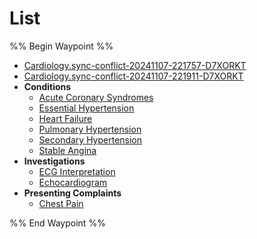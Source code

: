 # List
%% Begin Waypoint %%
- [Cardiology.sync-conflict-20241107-221757-D7XORKT](./Cardiology.sync-conflict-20241107-221757-D7XORKT.md)
- [Cardiology.sync-conflict-20241107-221911-D7XORKT](./Cardiology.sync-conflict-20241107-221911-D7XORKT.md)
- **Conditions**
	- [Acute Coronary Syndromes](./Conditions/Acute%20Coronary%20Syndromes.md)
	- [Essential Hypertension](./Conditions/Essential%20Hypertension.md)
	- [Heart Failure](./Conditions/Heart%20Failure.md)
	- [Pulmonary Hypertension](./Conditions/Pulmonary%20Hypertension.md)
	- [Secondary Hypertension](./Conditions/Secondary%20Hypertension.md)
	- [Stable Angina](./Conditions/Stable%20Angina.md)
- **Investigations**
	- [ECG Interpretation](./Investigations/ECG%20Interpretation.md)
	- [Echocardiogram](./Investigations/Echocardiogram.md)
- **Presenting Complaints**
	- [Chest Pain](./Presenting%20Complaints/Chest%20Pain.md)

%% End Waypoint %%